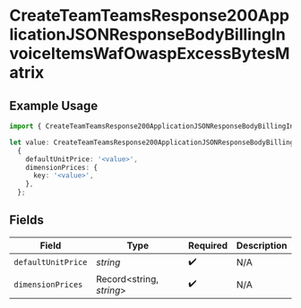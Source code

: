 # CreateTeamTeamsResponse200ApplicationJSONResponseBodyBillingInvoiceItemsWafOwaspExcessBytesMatrix

## Example Usage

```typescript
import { CreateTeamTeamsResponse200ApplicationJSONResponseBodyBillingInvoiceItemsWafOwaspExcessBytesMatrix } from '@vercel/client/models/operations';

let value: CreateTeamTeamsResponse200ApplicationJSONResponseBodyBillingInvoiceItemsWafOwaspExcessBytesMatrix =
  {
    defaultUnitPrice: '<value>',
    dimensionPrices: {
      key: '<value>',
    },
  };
```

## Fields

| Field              | Type                     | Required           | Description |
| ------------------ | ------------------------ | ------------------ | ----------- |
| `defaultUnitPrice` | _string_                 | :heavy_check_mark: | N/A         |
| `dimensionPrices`  | Record<string, _string_> | :heavy_check_mark: | N/A         |
